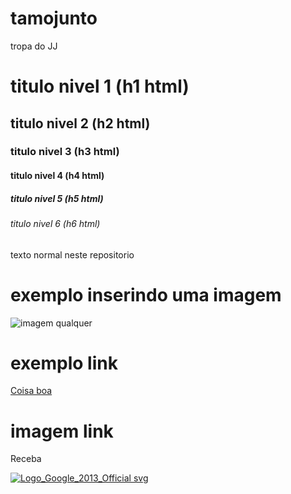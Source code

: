 # tamojunto
tropa do JJ

# titulo nivel 1 (h1 html)
## titulo nivel 2 (h2 html)
### titulo nivel 3 (h3 html)
#### titulo nivel 4 (h4 html)
##### titulo nivel 5 (h5 html)
###### titulo nivel 6 (h6 html)

texto normal
neste repositorio 

# exemplo inserindo uma imagem
![imagem qualquer](https://www.inovem.com.br/wp-content/uploads/2022/04/perfil-alisson-spfv-inovrm.jpg)

# exemplo link
[Coisa boa](https://www.tiktok.com/@spfc.rma/video/7331949067250994438?lang=pt-BR&q=spfc%20&t=1724805897533)

# imagem link
Receba


[![Logo_Google_2013_Official svg](https://i0.wp.com/dolcemorumbi.com/wp-content/uploads/2020/10/entrevista-julio-casares-0-destacada.jpg?fit=1056%2C699&ssl=1)](https://sociotorcedor.com.br/)
